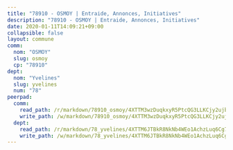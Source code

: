 ```yaml
---
title: "78910 - OSMOY | Entraide, Annonces, Initiatives"
description: "78910 - OSMOY | Entraide, Annonces, Initiatives"
date: 2020-01-11T14:09:21+09:00
collapsible: false
layout: commune
comm:
  nom: "OSMOY"
  slug: osmoy
  cp: "78910"
dept:
  nom: "Yvelines"
  slug: yvelines
  num: "78"
peerpad:
  comm:
    read_path: /r/markdown/78910_osmoy/4XTTM3wzDuqkxyR5PtcQG3LLKCjy2ujb7qZMUU1V7nBSPA6KZ
    write_path: /w/markdown/78910_osmoy/4XTTM3wzDuqkxyR5PtcQG3LLKCjy2ujb7qZMUU1V7nBSPA6KZ-K3TgUGWSj5zGosP4SMdVe3frj44rSyePbFfrVx3zc3nizcG4Ph9kJWc8BUbjonrwzPHP8WaRhUd2CzZZ4otgHo7DbRPgfHhQK5hXWkJYynh4CbvfNsQd9VsyJLFx3DYoG6yaZL4f
  dept:
    read_path: /r/markdown/78_yvelines/4XTTM6JTBkR8NkNb4WEo1AchzLuq6Cg73ydg7w9pErcQZA13p
    write_path: /w/markdown/78_yvelines/4XTTM6JTBkR8NkNb4WEo1AchzLuq6Cg73ydg7w9pErcQZA13p-K3TgUBFRQCPZwoWqJkunXeSjdgbtU3xzUSsui8DBc3rCTw6mbo4gNvfQRdE99JD3AnVW7fzseq687LKfGWCfAPajih5ByiZ3SpFz1r449oWaDnM5BHKZTbYtf6pEhRvzWbcazhrS
---
```


